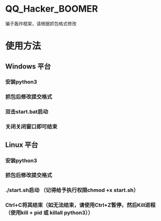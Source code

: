 # QQ_Hacker_BOOMER

骗子轰炸框架，请根据抓包格式修改

# 使用方法
## Windows 平台
### 安装python3
### 抓包后修改提交格式
### 双击start.bat启动
### 关闭关闭窗口即可结束


## Linux 平台
### 安装python3
### 抓包后修改提交格式
### ./start.sh启动 （记得给予执行权限chmod +x start.sh）
### Ctrl+C将其结束（如无法结束，请使用Ctrl+Z暂停，然后Kill进程（使用kill + pid 或 killall python3））
